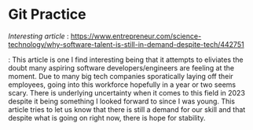 # Git Practice

*Interesting article* : https://www.entrepreneur.com/science-technology/why-software-talent-is-still-in-demand-despite-tech/442751

: This article is one I find interesting being that it attempts to eliviates the doubt many aspiring software developers/engineers are feeling at the moment. Due to many big tech companies sporatically laying off their employees, going into this workforce hopefully in a year or two seems scary. There is underlying uncertainty when it comes to this field in 2023 despite it being something I looked forward to since I was young. This article tries to let us know that there is still a demand for our skill and that despite what is going on right now, there is hope for stability.

